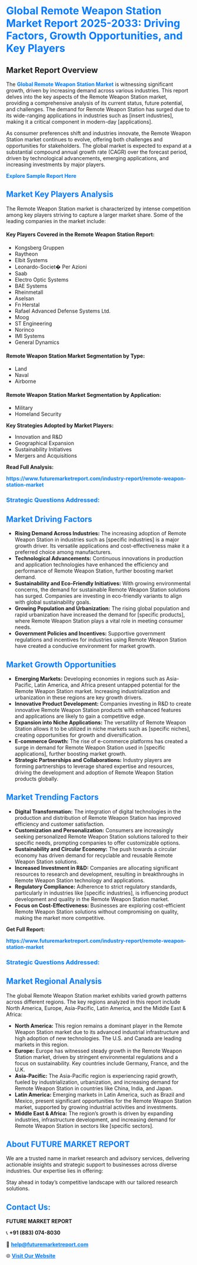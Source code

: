 <h1 style="color: #007BFF;">Global Remote Weapon Station Market Report 2025-2033: Driving Factors, Growth Opportunities, and Key Players</h1>

<section id="overview">
<h2>Market Report Overview</h2>
<p>The <a href="https://www.futuremarketreport.com/industry-report/remote-weapon-station-market" style="color: #007BFF; text-decoration: none;"><strong>Global Remote Weapon Station Market</strong></a> is witnessing significant growth, driven by increasing demand across various industries. This report delves into the key aspects of the Remote Weapon Station market, providing a comprehensive analysis of its current status, future potential, and challenges. The demand for Remote Weapon Station has surged due to its wide-ranging applications in industries such as [insert industries], making it a critical component in modern-day [applications].</p>
<p>As consumer preferences shift and industries innovate, the Remote Weapon Station market continues to evolve, offering both challenges and opportunities for stakeholders. The global market is expected to expand at a substantial compound annual growth rate (CAGR) over the forecast period, driven by technological advancements, emerging applications, and increasing investments by major players.</p>
</section>

<section id="overview">
<p><a href="https://www.futuremarketreport.com/request-sample/reportId=84826" style="color: #007BFF; text-decoration: none;"><strong>Explore Sample Report Here</strong></a></p>
</section>

<section id="key-players">
<h2 style="color: #007BFF;">Market Key Players Analysis</h2>
<p>The Remote Weapon Station market is characterized by intense competition among key players striving to capture a larger market share. Some of the leading companies in the market include:</p>
<h4>Key Players Covered in the Remote Weapon Station Report:</h4>
<ul><li>Kongsberg Gruppen</li><li>Raytheon</li><li>Elbit Systems</li><li>Leonardo-Societ� Per Azioni</li><li>Saab</li><li>Electro Optic Systems</li><li>BAE Systems</li><li>Rheinmetall</li><li>Aselsan</li><li>Fn Herstal</li><li>Rafael Advanced Defense Systems Ltd.</li><li>Moog</li><li>ST Engineering</li><li>Norinco</li><li>IMI Systems</li><li>General Dynamics</li></ul>
<h4>Remote Weapon Station Market Segmentation by Type:</h4>
<ul><li>Land</li><li>Naval</li><li>Airborne</li></ul>

<h4>Remote Weapon Station Market Segmentation by Application:</h4>
<ul><li>Military</li><li>Homeland Security</li></ul>
<p><strong>Key Strategies Adopted by Market Players:</strong></p>
<ul>
<li>Innovation and R&D</li>
<li>Geographical Expansion</li>
<li>Sustainability Initiatives</li>
<li>Mergers and Acquisitions</li>
</ul>
</section>

<section>
<p><strong>Read Full Analysis: </strong></p><a href="https://www.futuremarketreport.com/industry-report/remote-weapon-station-market" style="color: #007BFF; text-decoration: none;"><strong>https://www.futuremarketreport.com/industry-report/remote-weapon-station-market</strong></a>
<h3 style="color: #007BFF;">Strategic Questions Addressed:</h3>
</section>

<section id="driving-factors">
<h2 style="color: #007BFF;">Market Driving Factors</h2>
<ul>
<li><strong>Rising Demand Across Industries:</strong> The increasing adoption of Remote Weapon Station in industries such as [specific industries] is a major growth driver. Its versatile applications and cost-effectiveness make it a preferred choice among manufacturers.</li>
<li><strong>Technological Advancements:</strong> Continuous innovations in production and application technologies have enhanced the efficiency and performance of Remote Weapon Station, further boosting market demand.</li>
<li><strong>Sustainability and Eco-Friendly Initiatives:</strong> With growing environmental concerns, the demand for sustainable Remote Weapon Station solutions has surged. Companies are investing in eco-friendly variants to align with global sustainability goals.</li>
<li><strong>Growing Population and Urbanization:</strong> The rising global population and rapid urbanization have increased the demand for [specific products], where Remote Weapon Station plays a vital role in meeting consumer needs.</li>
<li><strong>Government Policies and Incentives:</strong> Supportive government regulations and incentives for industries using Remote Weapon Station have created a conducive environment for market growth.</li>
</ul>
</section>

<section id="growth-opportunities">
<h2 style="color: #007BFF;">Market Growth Opportunities</h2>
<ul>
<li><strong>Emerging Markets:</strong> Developing economies in regions such as Asia-Pacific, Latin America, and Africa present untapped potential for the Remote Weapon Station market. Increasing industrialization and urbanization in these regions are key growth drivers.</li>
<li><strong>Innovative Product Development:</strong> Companies investing in R&D to create innovative Remote Weapon Station products with enhanced features and applications are likely to gain a competitive edge.</li>
<li><strong>Expansion into Niche Applications:</strong> The versatility of Remote Weapon Station allows it to be utilized in niche markets such as [specific niches], creating opportunities for growth and diversification.</li>
<li><strong>E-commerce Growth:</strong> The rise of e-commerce platforms has created a surge in demand for Remote Weapon Station used in [specific applications], further boosting market growth.</li>
<li><strong>Strategic Partnerships and Collaborations:</strong> Industry players are forming partnerships to leverage shared expertise and resources, driving the development and adoption of Remote Weapon Station products globally.</li>
</ul>
</section>

<section id="trending-factors">
<h2 style="color: #007BFF;">Market Trending Factors</h2>
<ul>
<li><strong>Digital Transformation:</strong> The integration of digital technologies in the production and distribution of Remote Weapon Station has improved efficiency and customer satisfaction.</li>
<li><strong>Customization and Personalization:</strong> Consumers are increasingly seeking personalized Remote Weapon Station solutions tailored to their specific needs, prompting companies to offer customizable options.</li>
<li><strong>Sustainability and Circular Economy:</strong> The push towards a circular economy has driven demand for recyclable and reusable Remote Weapon Station solutions.</li>
<li><strong>Increased Investment in R&D:</strong> Companies are allocating significant resources to research and development, resulting in breakthroughs in Remote Weapon Station technology and applications.</li>
<li><strong>Regulatory Compliance:</strong> Adherence to strict regulatory standards, particularly in industries like [specific industries], is influencing product development and quality in the Remote Weapon Station market.</li>
<li><strong>Focus on Cost-Effectiveness:</strong> Businesses are exploring cost-efficient Remote Weapon Station solutions without compromising on quality, making the market more competitive.</li>
</ul>
</section>

<section>
<p><strong>Get Full Report: </strong></p><a href="https://www.futuremarketreport.com/industry-report/remote-weapon-station-market" style="color: #007BFF; text-decoration: none;"><strong>https://www.futuremarketreport.com/industry-report/remote-weapon-station-market</strong></a>
<h3 style="color: #007BFF;">Strategic Questions Addressed:</h3>
</section>


<section id="regional-analysis">
<h2 style="color: #007BFF;">Market Regional Analysis</h2>
<p>The global Remote Weapon Station market exhibits varied growth patterns across different regions. The key regions analyzed in this report include North America, Europe, Asia-Pacific, Latin America, and the Middle East & Africa:</p>
<ul>
<li><strong>North America:</strong> This region remains a dominant player in the Remote Weapon Station market due to its advanced industrial infrastructure and high adoption of new technologies. The U.S. and Canada are leading markets in this region.</li>
<li><strong>Europe:</strong> Europe has witnessed steady growth in the Remote Weapon Station market, driven by stringent environmental regulations and a focus on sustainability. Key countries include Germany, France, and the U.K.</li>
<li><strong>Asia-Pacific:</strong> The Asia-Pacific region is experiencing rapid growth, fueled by industrialization, urbanization, and increasing demand for Remote Weapon Station in countries like China, India, and Japan.</li>
<li><strong>Latin America:</strong> Emerging markets in Latin America, such as Brazil and Mexico, present significant opportunities for the Remote Weapon Station market, supported by growing industrial activities and investments.</li>
<li><strong>Middle East & Africa:</strong> The region’s growth is driven by expanding industries, infrastructure development, and increasing demand for Remote Weapon Station in sectors like [specific sectors].</li>
</ul>
</section>

<footer>
<h2 style="color: #007BFF;">About FUTURE MARKET REPORT</h2>
<p>We are a trusted name in market research and advisory services, delivering actionable insights and strategic support to businesses across diverse industries. Our expertise lies in offering:</p>

<p>Stay ahead in today’s competitive landscape with our tailored research solutions.</p>

<h2 style="color: #007BFF;">Contact Us:</h2>
<p><strong>FUTURE MARKET REPORT</strong></p>
<p>📞 <strong>+91 (883) 074-8030</strong></p>
<p>📧 <strong><a href="mailto:help@futuremarketreport.com" style="color: #007BFF;">help@futuremarketreport.com</a></strong></p>
<p>🌐 <strong><a href="https://www.futuremarketreport.com/" style="color: #007BFF;">Visit Our Website</a></strong></p>
</footer>